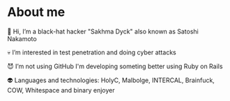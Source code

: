 # About me
🤗 Hi, I’m a black-hat hacker "Sakhma Dyck" also known as Satoshi Nakamoto

💀 I’m interested in test penetration and doing cyber attacks

😈 I’m not using GitHub I'm developing someting better using Ruby on Rails

👽 Languages and technologies: HolyC, Malbolge, INTERCAL, Brainfuck, COW, Whitespace and binary enjoyer
